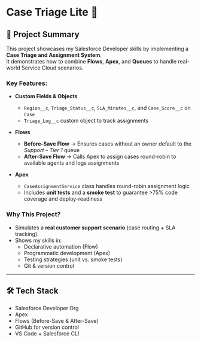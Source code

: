 # Case Triage Lite 🚀

## 📌 Project Summary
This project showcases my Salesforce Developer skills by implementing a **Case Triage and Assignment System**.  
It demonstrates how to combine **Flows**, **Apex**, and **Queues** to handle real-world Service Cloud scenarios.  

### Key Features:
- **Custom Fields & Objects**
  - `Region__c`, `Triage_Status__c`, `SLA_Minutes__c`, and `Case_Score__c` on `Case`
  - `Triage_Log__c` custom object to track assignments  

- **Flows**
  - **Before-Save Flow** → Ensures cases without an owner default to the *Support – Tier 1* queue  
  - **After-Save Flow** → Calls Apex to assign cases round-robin to available agents and logs assignments  

- **Apex**
  - `CaseAssignmentService` class handles round-robin assignment logic  
  - Includes **unit tests** and a **smoke test** to guarantee >75% code coverage and deploy-readiness  

### Why This Project?
- Simulates a **real customer support scenario** (case routing + SLA tracking).  
- Shows my skills in:
  - Declarative automation (Flow)  
  - Programmatic development (Apex)  
  - Testing strategies (unit vs. smoke tests)  
  - Git & version control  

---

## 🛠️ Tech Stack
- Salesforce Developer Org
- Apex
- Flows (Before-Save & After-Save)
- GitHub for version control
- VS Code + Salesforce CLI

